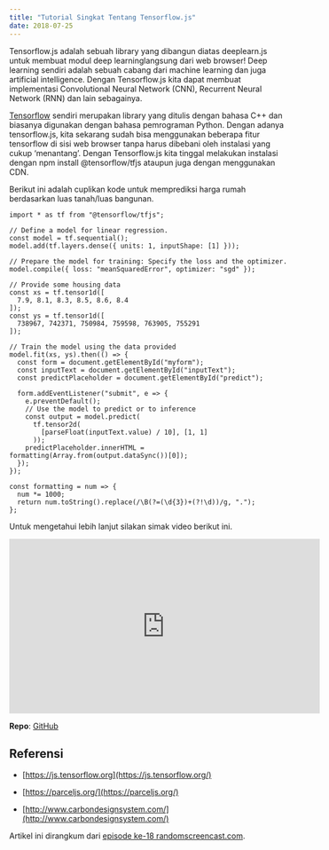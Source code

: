 ```yaml
---
title: "Tutorial Singkat Tentang Tensorflow.js"
date: 2018-07-25
---
```


Tensorflow.js adalah sebuah library yang dibangun diatas deeplearn.js untuk membuat modul deep learninglangsung dari web browser! Deep learning sendiri adalah sebuah cabang dari machine learning dan juga artificial intelligence. Dengan Tensorflow.js kita dapat membuat implementasi Convolutional Neural Network (CNN), Recurrent Neural Network (RNN) dan lain sebagainya.

[Tensorflow](https://tensorflow.org/) sendiri merupakan library yang ditulis dengan bahasa C++ dan biasanya digunakan dengan bahasa pemrograman Python. Dengan adanya tensorflow.js, kita sekarang sudah bisa menggunakan beberapa fitur tensorflow di sisi web browser tanpa harus dibebani oleh instalasi yang cukup ‘menantang’. Dengan Tensorflow.js kita tinggal melakukan instalasi dengan npm install @tensorflow/tfjs ataupun juga dengan menggunakan CDN.

Berikut ini adalah cuplikan kode untuk memprediksi harga rumah berdasarkan luas tanah/luas bangunan.

```javascript{1-2,22}{numberLines: true}
import * as tf from "@tensorflow/tfjs";

// Define a model for linear regression.
const model = tf.sequential();
model.add(tf.layers.dense({ units: 1, inputShape: [1] }));

// Prepare the model for training: Specify the loss and the optimizer.
model.compile({ loss: "meanSquaredError", optimizer: "sgd" });

// Provide some housing data
const xs = tf.tensor1d([
  7.9, 8.1, 8.3, 8.5, 8.6, 8.4
]);
const ys = tf.tensor1d([
  738967, 742371, 750984, 759598, 763905, 755291
]);

// Train the model using the data provided
model.fit(xs, ys).then(() => {
  const form = document.getElementById("myform");
  const inputText = document.getElementById("inputText");
  const predictPlaceholder = document.getElementById("predict");

  form.addEventListener("submit", e => {
    e.preventDefault();
    // Use the model to predict or to inference
    const output = model.predict(
      tf.tensor2d(
        [parseFloat(inputText.value) / 10], [1, 1]
      ));
    predictPlaceholder.innerHTML = formatting(Array.from(output.dataSync())[0]);
  });
});

const formatting = num => {
  num *= 1000;
  return num.toString().replace(/\B(?=(\d{3})+(?!\d))/g, ".");
};
```

Untuk mengetahui lebih lanjut silakan simak video berikut ini.

<center><iframe width="560" height="315" src="https://www.youtube.com/embed/iO_-8c3fqZM" frameborder="0" allowfullscreen></iframe></center>

**Repo**: [GitHub](https://github.com/rizafahmi/simple-predict-tfjs-vanilla)

## Referensi

* [https://js.tensorflow.org](https://js.tensorflow.org/)

* [https://parceljs.org/](https://parceljs.org/)

* [http://www.carbondesignsystem.com/](http://www.carbondesignsystem.com/)

Artikel ini dirangkum dari [episode ke-18 randomscreencast.com](https://randomscreencast.com/18-tensorflowjs/).
